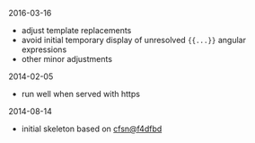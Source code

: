2016-03-16
- adjust template replacements
- avoid initial temporary display of unresolved `{{...}}` angular expressions
- other minor adjustments

2014-02-05
- run well when served with https

2014-08-14
- initial skeleton based on [cfsn@f4dfbd](https://github.com/mmisw/cfsn/commits/f4dfbd11b191)
